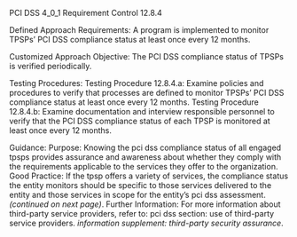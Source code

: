 PCI DSS 4_0_1 Requirement Control 12.8.4

Defined Approach Requirements:
A program is implemented to monitor TPSPs’ PCI DSS compliance status at least once every 12 months.

Customized Approach Objective:
The PCI DSS compliance status of TPSPs is verified periodically.

Testing Procedures:
Testing Procedure 12.8.4.a: Examine policies and procedures to verify that processes are defined to monitor TPSPs’ PCI DSS compliance status at least once every 12 months.
Testing Procedure 12.8.4.b: Examine documentation and interview responsible personnel to verify that the PCI DSS compliance status of each TPSP is monitored at least once every 12 months.

Guidance:
Purpose: Knowing the pci dss compliance status of all engaged tpsps provides assurance and awareness about whether they comply with the requirements applicable to the services they offer to the organization. Good Practice: If the tpsp offers a variety of services, the compliance status the entity monitors should be specific to those services delivered to the entity and those services in scope for the entity’s pci dss assessment. _(continued on next page)_. Further Information: For more information about third-party service providers, refer to: pci dss section: use of third-party service providers. _information supplement: third-party security_ _assurance_.